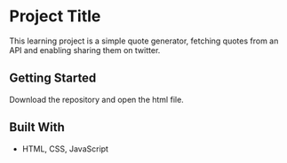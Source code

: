 # Project Title

This learning project is a simple quote generator, fetching quotes from an API and enabling sharing them on twitter.

## Getting Started

Download the repository and open the html file.

## Built With

* HTML, CSS, JavaScript

